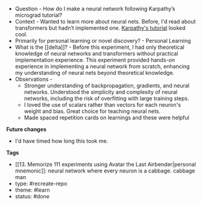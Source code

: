 - Question - How do I make a neural network following Karpathy’s micrograd tutorial?
- Context - Wanted to learn more about neural nets. Before, I'd read about transformers but hadn’t implemented one. [Karpathy's tutorial](https://www.youtube.com/watch?v=VMj-3S1tku0) looked cool.
- Primarily for personal learning or novel discovery? - Personal Learning
- What is the [[delta]]? - Before this experiment, I had only theoretical knowledge of neural networks and transformers without practical implementation experience. This experiment provided hands-on experience in implementing a neural network from scratch, enhancing my understanding of neural nets beyond theoretical knowledge.
- Observations - 
	- Stronger understanding of backpropagation, gradients, and neural networks. Understood the simplicity and complexity of neural networks, including the risk of overfitting with large training steps.
	- I loved the use of scalars rather than vectors for each neuron's weight and bias. Great choice for teaching neural nets.
	- Made spaced repetition cards on learnings and these were helpful 

**Future changes**
- I'd have timed how long this took me. 

**Tags**

- [[13. Memorize 111 experiments using Avatar the Last Airbender|personal mnemonic]]: neural network where every neuron is a cabbage. cabbage man 
- type: #recreate-repo
- theme: #learn
- status: #done
